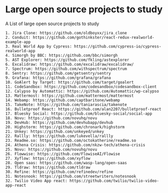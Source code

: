 # Large open source projects to study 
A List of large open source projects to study

	1. Jira Clone: https://github.com/oldboyxx/jira_clone
	2. Conduit: https://github.com/gothinkster/react-redux-realworld-example-app
	3. Real World App by Cypress: https://github.com/cypress-io/cypress-realworld-app
	4. Simorgh by BBC: https://github.com/bbc/simorgh
	5. AST Explorer: https://github.com/fkling/astexplorer
	6. Excalidraw: https://github.com/excalidraw/excalidraw/
	7. Spectrum: https://github.com/withspectrum/spectrum
	8. Sentry: https://github.com/getsentry/sentry
	9. Grafana: https://github.com/grafana/grafana
	10. GoAlert by Target: https://github.com/target/goalert
	11. CodeSandbox: https://github.com/codesandbox/codesandbox-client
	12. Calypso by Automattic: https://github.com/Automattic/wp-calypso
	13. Mattermost: https://github.com/mattermost/mattermost
	14. Webamp: https://github.com/captbaritone/webamp
	15. TakeNote: https://github.com/taniarascia/takenote
	16. Bulletproof React: https://github.com/alan2207/bulletproof-react
	17. Bluesky Social: https://github.com/bluesky-social/social-app
	18. Novu: https://github.com/novuhq/novu
	19. DevHub: https://github.com/devhubapp/devhub
	20. Highstorm: https://github.com/chronark/highstorm
	21. Unkey: https://github.com/unkeyed/unkey
	22. Rallly: https://github.com/lukevella/rallly
	23. Readme.so: https://github.com/octokatherine/readme.so
	24. Athena Crisis: https://github.com/nkzw-tech/athena-crisis
	25. Novu: https://github.com/novuhq/novu
	26. Flowwise: https://github.com/FlowiseAI/Flowise
	27. Xyflow: https://github.com/xyflow
	28. Open saas: https://github.com/wasp-lang/open-saas
	29. Tldraw: https://github.com/tldraw
	30. Refine: https://github.com/refinedev/refine
	31. Notesnook: https://github.com/streetwriters/notesnook
	32. Twilio Video App react: https://github.com/twilio/twilio-video-app-react

